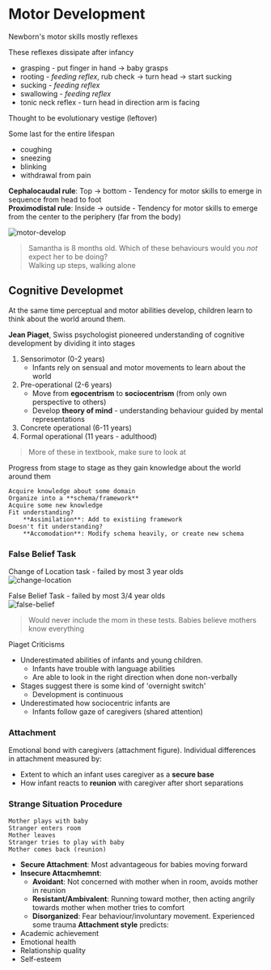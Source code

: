 # Motor Development
Newborn's motor skills mostly reflexes

These reflexes dissipate after infancy
* grasping - put finger in hand -> baby grasps
* rooting - *feeding reflex*, rub check -> turn head -> start sucking
* sucking - *feeding reflex*
* swallowing - *feeding reflex*
* tonic neck reflex - turn head in direction arm is facing

Thought to be evolutionary vestige (leftover)

Some last for the entire lifespan
* coughing
* sneezing
* blinking
* withdrawal from pain

**Cephalocaudal rule**: Top -> bottom - Tendency for motor skills to emerge in sequence from head to foot  
**Proximodistal rule**: Inside -> outside - Tendency for motor skills to emerge from the center to the periphery (far from the body)

![motor-develop](motor-development.jpg)

> Samantha is 8 months old. Which of these behaviours would you *not* expect her to be doing?  
> Walking up steps, walking alone

## Cognitive Developmet
At the same time perceptual and motor abilities develop, children learn to think about the world around them.

**Jean Piaget**, Swiss psychologist pioneered understanding of cognitive development by dividing it into stages
1. Sensorimotor (0-2 years)
    * Infants rely on sensual and motor movements to learn about the world
2. Pre-operational (2-6 years)
    * Move from **egocentrism** to **sociocentrism** (from only own perspective to others)
    * Develop **theory of mind** - understanding behaviour guided by mental representations
3. Concrete operational (6-11 years)
4. Formal operational (11 years - adulthood)

> More of these in textbook, make sure to look at

Progress from stage to stage as they gain knowledge about the world around them
~~~~
Acquire knowledge about some domain
Organize into a **schema/framework**
Acquire some new knowledge
Fit understanding?
    **Assimilation**: Add to existiing framework 
Doesn't fit understanding?
    **Accomodation**: Modify schema heavily, or create new schema
~~~~

### False Belief Task
Change of Location task - failed by most 3 year olds  
![change-location](change-location.jpg)

False Belief Task - failed by most 3/4 year olds  
![false-belief](false-belief.png)

> Would never include the mom in these tests. Babies believe mothers know everything


Piaget Criticisms
* Underestimated abilities of infants and young children.
    * Infants have trouble with language abilities
    * Are able to look in the right direction when done non-verbally
* Stages suggest there is some kind of 'overnight switch'
    * Development is continuous
* Underestimated how sociocentric infants are
    * Infants follow gaze of caregivers (shared attention)

### Attachment
Emotional bond with caregivers (attachment figure). Individual differences in attachment measured by:
* Extent to which an infant uses caregiver as a **secure base**
* How infant reacts to **reunion** with caregiver after short separations


### Strange Situation Procedure
~~~~
Mother plays with baby
Stranger enters room
Mother leaves
Stranger tries to play with baby
Mother comes back (reunion)
~~~~
* **Secure Attachment**: Most advantageous for babies moving forward
* **Insecure Attacmhemnt**:
    * **Avoidant**: Not concerned with mother when in room, avoids mother in reunion
    * **Resistant/Ambivalent**: Running toward mother, then acting angrily towards mother when mother tries to comfort
    * **Disorganized**: Fear behaviour/involuntary movement. Experienced some trauma
**Attachment style** predicts:
* Academic achievement
* Emotional health
* Relationship quality
* Self-esteem

